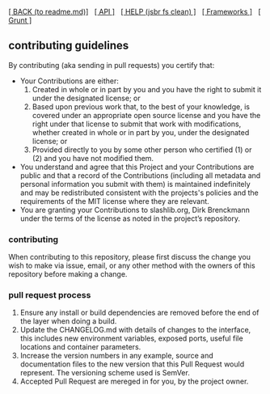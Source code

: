 [[ BACK (to readme.md)]](../README.md) &nbsp; [[ API ]](api.index.md) &nbsp;
[[ HELP (jsbr fs clean) ]](fs.clean.md) &nbsp; [[ Frameworks ]](frameworks.md)
&nbsp; [[ Grunt ]](grunt.md)

## contributing guidelines ##

By contributing (aka sending in pull requests) you certify that:

* Your Contributions are either:
  1. Created in whole or in part by you and you have the right to submit it under the designated license; or
  2. Based upon previous work that, to the best of your knowledge, is covered under an appropriate open source license and you have the right under that license to submit that work with modifications, whether created in whole or in part by you, under the designated license; or
  3. Provided directly to you by some other person who certified (1) or (2) and you have not modified them.
* You understand and agree that this Project and your Contributions are public and that a record of the Contributions (including all metadata and personal information you submit with them) is maintained indefinitely and may be redistributed consistent with the projects's policies and the requirements of the MIT license where they are relevant.
* You are granting your Contributions to slashlib.org, Dirk Brenckmann under the terms of the license as noted in the project’s repository.

### contributing ###

When contributing to this repository, please first discuss the change you wish to make via issue, email, or any other method with the owners of this repository before making a change.

### pull request process ###

1. Ensure any install or build dependencies are removed before the end of the layer when doing a build.
2. Update the CHANGELOG.md with details of changes to the interface, this includes new environment variables, exposed ports, useful file locations and container parameters.
3. Increase the version numbers in any example, source and documentation files to the new version that this Pull Request would represent. The versioning scheme used is SemVer.
4. Accepted Pull Request are mereged in for you, by the project owner.
